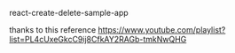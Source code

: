 react-create-delete-sample-app

thanks to this reference
https://www.youtube.com/playlist?list=PL4cUxeGkcC9ij8CfkAY2RAGb-tmkNwQHG

